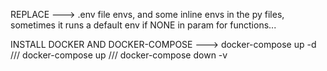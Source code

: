 REPLACE ---> .env file envs, and some inline envs in the py files, sometimes it runs a default env if NONE in param for functions...

INSTALL DOCKER AND DOCKER-COMPOSE ---> docker-compose up -d /// docker-compose up /// docker-compose down -v
